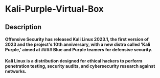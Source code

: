 # Kali-Purple-Virtual-Box

## Description
#### Offensive Security has released ​Kali Linux 2023.1, the first version of 2023 and the project's 10th anniversary, with a new distro called 'Kali Purple,' aimed at #### Blue and Purple teamers for defensive security.
#### Kali Linux is a distribution designed for ethical hackers to perform penetration testing, security audits, and cybersecurity research against networks.
